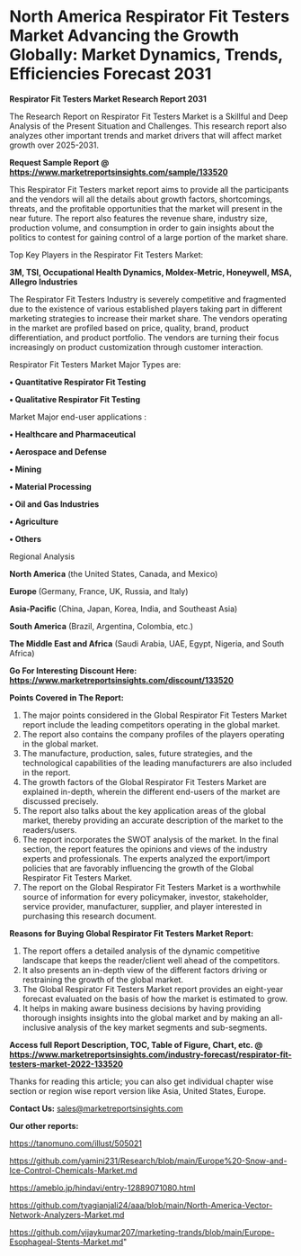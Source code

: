 # North America Respirator Fit Testers Market Advancing the Growth Globally: Market Dynamics, Trends, Efficiencies Forecast 2031

<strong>Respirator Fit Testers Market Research Report 2031</strong>

The Research Report on Respirator Fit Testers Market is a Skillful and Deep Analysis of the Present Situation and Challenges. This research report also analyzes other important trends and market drivers that will affect market growth over 2025-2031.

<strong>Request Sample Report @ <a href=https://www.marketreportsinsights.com/sample/133520>https://www.marketreportsinsights.com/sample/133520</a></strong>

This Respirator Fit Testers market report aims to provide all the participants and the vendors will all the details about growth factors, shortcomings, threats, and the profitable opportunities that the market will present in the near future. The report also features the revenue share, industry size, production volume, and consumption in order to gain insights about the politics to contest for gaining control of a large portion of the market share.

Top Key Players in the Respirator Fit Testers Market:

<strong>3M, TSI, Occupational Health Dynamics, Moldex-Metric, Honeywell, MSA, Allegro Industries</strong>

The Respirator Fit Testers Industry is severely competitive and fragmented due to the existence of various established players taking part in different marketing strategies to increase their market share. The vendors operating in the market are profiled based on price, quality, brand, product differentiation, and product portfolio. The vendors are turning their focus increasingly on product customization through customer interaction.

Respirator Fit Testers Market Major Types are:

<strong>• Quantitative Respirator Fit Testing

• Qualitative Respirator Fit Testing</strong>

Market Major end-user applications :

<strong>• Healthcare and Pharmaceutical

• Aerospace and Defense

• Mining

• Material Processing

• Oil and Gas Industries

• Agriculture

• Others</strong>

Regional Analysis

</u><strong><b>North America</b></strong> (the United States, Canada, and Mexico)

<strong><b>Europe </b></strong>(Germany, France, UK, Russia, and Italy)

<strong><b>Asia-Pacific</b></strong> (China, Japan, Korea, India, and Southeast Asia)

<strong><b>South America</b></strong> (Brazil, Argentina, Colombia, etc.)

<strong><b>The Middle East and Africa</b></strong> (Saudi Arabia, UAE, Egypt, Nigeria, and South Africa)

<strong>Go For Interesting Discount Here: <a href=https://www.marketreportsinsights.com/discount/133520>https://www.marketreportsinsights.com/discount/133520</a></strong>

<strong>Points Covered in The Report:</strong>
<ol>
  <li>The major points considered in the Global Respirator Fit Testers Market report include the leading competitors operating in the global market.</li>
  <li>The report also contains the company profiles of the players operating in the global market.</li>
  <li>The manufacture, production, sales, future strategies, and the technological capabilities of the leading manufacturers are also included in the report.</li>
  <li>The growth factors of the Global Respirator Fit Testers Market are explained in-depth, wherein the different end-users of the market are discussed precisely.</li>
  <li>The report also talks about the key application areas of the global market, thereby providing an accurate description of the market to the readers/users.</li>
  <li>The report incorporates the SWOT analysis of the market. In the final section, the report features the opinions and views of the industry experts and professionals. The experts analyzed the export/import policies that are favorably influencing the growth of the Global Respirator Fit Testers Market.</li>
  <li>The report on the Global Respirator Fit Testers Market is a worthwhile source of information for every policymaker, investor, stakeholder, service provider, manufacturer, supplier, and player interested in purchasing this research document.</li>
</ol>
<strong>Reasons for Buying Global Respirator Fit Testers Market Report:</strong>

<ol>
  <li>The report offers a detailed analysis of the dynamic competitive landscape that keeps the reader/client well ahead of the competitors.</li>
  <li>It also presents an in-depth view of the different factors driving or restraining the growth of the global market.</li>
  <li>The Global Respirator Fit Testers Market report provides an eight-year forecast evaluated on the basis of how the market is estimated to grow.</li>
  <li>It helps in making aware business decisions by having providing thorough insights insights into the global market and by making an all-inclusive analysis of the key market segments and sub-segments.</li>
</ol>
<strong>Access full Report Description, TOC, Table of Figure, Chart, etc. @ <a href=https://www.marketreportsinsights.com/industry-forecast/respirator-fit-testers-market-2022-133520>https://www.marketreportsinsights.com/industry-forecast/respirator-fit-testers-market-2022-133520</a></strong>


Thanks for reading this article; you can also get individual chapter wise section or region wise report version like Asia, United States, Europe.

<strong>Contact Us:</strong>
sales@marketreportsinsights.com

<strong>Our other reports:</strong>

<a href=https://tanomuno.com/illust/505021>https://tanomuno.com/illust/505021</a>

<a href=https://github.com/yamini231/Research/blob/main/Europe%20-Snow-and-Ice-Control-Chemicals-Market.md>https://github.com/yamini231/Research/blob/main/Europe%20-Snow-and-Ice-Control-Chemicals-Market.md</a>

<a href=https://ameblo.jp/hindavi/entry-12889071080.html>https://ameblo.jp/hindavi/entry-12889071080.html</a>

<a href=https://github.com/tyagianjali24/aaa/blob/main/North-America-Vector-Network-Analyzers-Market.md>https://github.com/tyagianjali24/aaa/blob/main/North-America-Vector-Network-Analyzers-Market.md</a>

<a href=https://github.com/vijaykumar207/marketing-trands/blob/main/Europe-Esophageal-Stents-Market.md>https://github.com/vijaykumar207/marketing-trands/blob/main/Europe-Esophageal-Stents-Market.md</a>"
